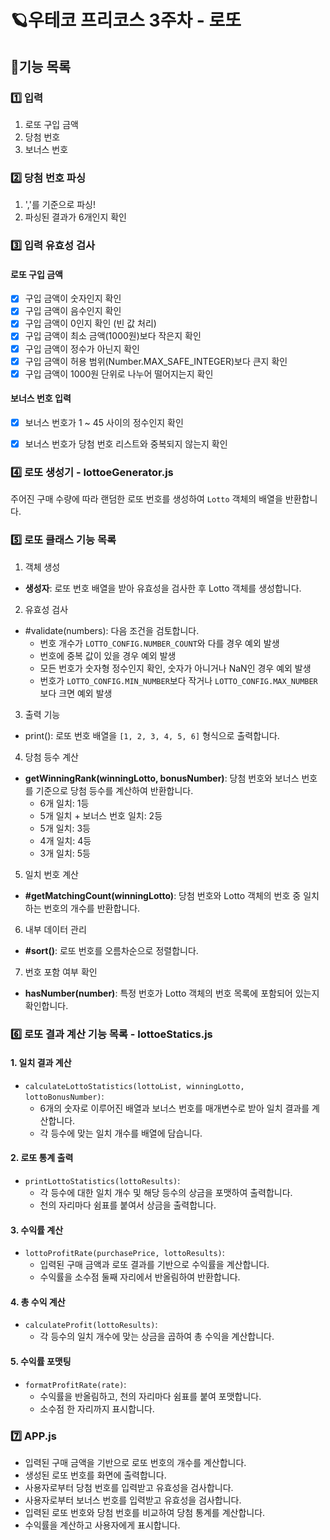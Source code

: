 # 🪐우테코 프리코스 3주차 - 로또

## 📝기능 목록
### 1️⃣ 입력
1. 로또 구입 금액
2. 당첨 번호
3. 보너스 번호

### 2️⃣ 당첨 번호 파싱
1. ','를 기준으로 파싱!
2. 파싱된 결과가 6개인지 확인

### 3️⃣ 입력 유효성 검사
#### 로또 구입 금액
- [x] 구입 금액이 숫자인지 확인
- [x] 구입 금액이 음수인지 확인
- [x] 구입 금액이 0인지 확인 (빈 값 처리)
- [x] 구입 금액이 최소 금액(1000원)보다 작은지 확인
- [x] 구입 금액이 정수가 아닌지 확인
- [x] 구입 금액이 허용 범위(Number.MAX_SAFE_INTEGER)보다 큰지 확인
- [x] 구입 금액이 1000원 단위로 나누어 떨어지는지 확인

#### 보너스 번호 입력
- [x] 보너스 번호가 1 ~ 45 사이의 정수인지 확인
- [x] 보너스 번호가 당첨 번호 리스트와 중복되지 않는지 확인


### 4️⃣ 로또 생성기 - lottoeGenerator.js
주어진 구매 수량에 따라 랜덤한 로또 번호를 생성하여 `Lotto` 객체의 배열을 반환합니다.


### 5️⃣ 로또 클래스 기능 목록
1. 객체 생성
- **생성자**: 로또 번호 배열을 받아 유효성을 검사한 후 Lotto 객체를 생성합니다.

2. 유효성 검사
- #validate(numbers): 다음 조건을 검토합니다.
    - 번호 개수가 `LOTTO_CONFIG.NUMBER_COUNT`와 다를 경우 예외 발생
    - 번호에 중복 값이 있을 경우 예외 발생
    - 모든 번호가 숫자형 정수인지 확인, 숫자가 아니거나 NaN인 경우 예외 발생
    - 번호가 `LOTTO_CONFIG.MIN_NUMBER`보다 작거나 `LOTTO_CONFIG.MAX_NUMBER`보다 크면 예외 발생

3. 출력 기능
- print(): 로또 번호 배열을 `[1, 2, 3, 4, 5, 6]` 형식으로 출력합니다.

4. 당첨 등수 계산
- **getWinningRank(winningLotto, bonusNumber)**: 당첨 번호와 보너스 번호를 기준으로 당첨 등수를 계산하여 반환합니다.
    - 6개 일치: 1등
    - 5개 일치 + 보너스 번호 일치: 2등
    - 5개 일치: 3등
    - 4개 일치: 4등
    - 3개 일치: 5등

5. 일치 번호 계산
- **#getMatchingCount(winningLotto)**: 당첨 번호와 Lotto 객체의 번호 중 일치하는 번호의 개수를 반환합니다.

6. 내부 데이터 관리
- **#sort()**: 로또 번호를 오름차순으로 정렬합니다.

7. 번호 포함 여부 확인
- **hasNumber(number)**: 특정 번호가 Lotto 객체의 번호 목록에 포함되어 있는지 확인합니다.



### 6️⃣ 로또 결과 계산 기능 목록 - lottoeStatics.js

#### 1. 일치 결과 계산
- `calculateLottoStatistics(lottoList, winningLotto, lottoBonusNumber)`:
  - 6개의 숫자로 이루어진 배열과 보너스 번호를 매개변수로 받아 일치 결과를 계산합니다.
  - 각 등수에 맞는 일치 개수를 배열에 담습니다.

#### 2. 로또 통계 출력
- `printLottoStatistics(lottoResults)`:
  - 각 등수에 대한 일치 개수 및 해당 등수의 상금을 포맷하여 출력합니다.
  - 천의 자리마다 쉼표를 붙여서 상금을 출력합니다.

#### 3. 수익률 계산
- `lottoProfitRate(purchasePrice, lottoResults)`:
  - 입력된 구매 금액과 로또 결과를 기반으로 수익률을 계산합니다.
  - 수익률을 소수점 둘째 자리에서 반올림하여 반환합니다.

#### 4. 총 수익 계산
- `calculateProfit(lottoResults)`:
  - 각 등수의 일치 개수에 맞는 상금을 곱하여 총 수익을 계산합니다.

#### 5. 수익률 포맷팅
- `formatProfitRate(rate)`:
  - 수익률을 반올림하고, 천의 자리마다 쉼표를 붙여 포맷합니다.
  - 소수점 한 자리까지 표시합니다.



### 7️⃣ APP.js
- 입력된 구매 금액을 기반으로 로또 번호의 개수를 계산합니다.
- 생성된 로또 번호를 화면에 출력합니다.
- 사용자로부터 당첨 번호를 입력받고 유효성을 검사합니다.
- 사용자로부터 보너스 번호를 입력받고 유효성을 검사합니다.
- 입력된 로또 번호와 당첨 번호를 비교하여 당첨 통계를 계산합니다.
- 수익률을 계산하고 사용자에게 표시합니다.